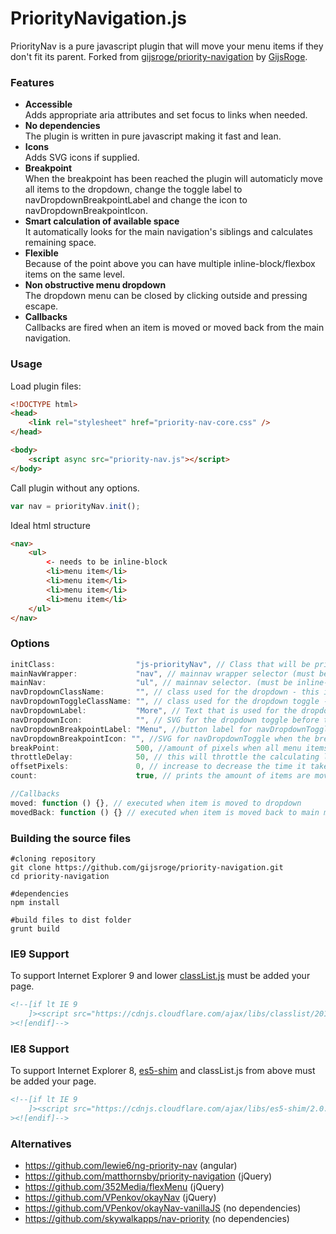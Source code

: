 # PriorityNavigation.js

PriorityNav is a pure javascript plugin that will move your menu items if they don't fit its parent. Forked from [gijsroge/priority-navigation](https://github.com/gijsroge/priority-navigation) by [GijsRoge](http://twitter.com/GijsRoge).

### Features

- **Accessible**<br>Adds appropriate aria attributes and set focus to links when needed.
- **No dependencies**<br>The plugin is written in pure javascript making it fast and lean.
- **Icons**<br>Adds SVG icons if supplied.
- **Breakpoint**<br>When the breakpoint has been reached the plugin will automaticly move all items to the dropdown, change the toggle label to navDropdownBreakpointLabel and change the icon to navDropdownBreakpointIcon.
- **Smart calculation of available space**<br>It automatically looks for the main navigation's siblings and calculates remaining space.
- **Flexible**<br>Because of the point above you can have multiple inline-block/flexbox items on the same level.
- **Non obstructive menu dropdown**<br>The dropdown menu can be closed by clicking outside and pressing escape.
- **Callbacks**<br>Callbacks are fired when an item is moved or moved back from the main navigation.

### Usage

Load plugin files:

```html
<!DOCTYPE html>
<head>
	<link rel="stylesheet" href="priority-nav-core.css" />
</head>

<body>
	<script async src="priority-nav.js"></script>
</body>
```

Call plugin without any options.

```js
var nav = priorityNav.init();
```

Ideal html structure

```html
<nav>
	<ul>
		<- needs to be inline-block
		<li>menu item</li>
		<li>menu item</li>
		<li>menu item</li>
		<li>menu item</li>
	</ul>
</nav>
```

### Options

```js
initClass:                  "js-priorityNav", // Class that will be printed on html element to allow conditional css styling.
mainNavWrapper:             "nav", // mainnav wrapper selector (must be direct parent from mainNav)
mainNav:                    "ul", // mainnav selector. (must be inline-block)
navDropdownClassName:       "", // class used for the dropdown - this is a class name, not a selector.
navDropdownToggleClassName: "", // class used for the dropdown toggle - this is a class name, not a selector.
navDropdownLabel:           "More", // Text that is used for the dropdown toggle.
navDropdownIcon:            "", // SVG for the dropdown toggle before the breakPoint is reached. Ex: '<svg xmlns="http://www.w3.org/2000/svg" width="24" height="24" viewBox="0 0 24 24" fill="none" stroke="currentColor" stroke-width="2" stroke-linecap="round" stroke-linejoin="round" aria-hidden="true"><polyline points="6 9 12 15 18 9"></polyline></svg>'
navDropdownBreakpointLabel: "Menu", //button label for navDropdownToggle when the breakPoint is reached.
navDropdownBreakpointIcon: "", //SVG for navDropdownToggle when the breakPoint is reached. Ex: '<svg xmlns="http://www.w3.org/2000/svg" width="24" height="24" viewBox="0 0 24 24" fill="none" stroke="currentColor" stroke-width="2" stroke-linecap="round" stroke-linejoin="round" aria-hidden="true"><line x1="3" y1="12" x2="21" y2="12"></line><line x1="3" y1="6" x2="21" y2="6"></line><line x1="3" y1="18" x2="21" y2="18"></line></svg>'
breakPoint:                 500, //amount of pixels when all menu items should be moved to dropdown to simulate a mobile menu
throttleDelay:              50, // this will throttle the calculating logic on resize because i'm a responsible dev.
offsetPixels:               0, // increase to decrease the time it takes to move an item.
count:                      true, // prints the amount of items are moved to the attribute data-count to style with css counter.

//Callbacks
moved: function () {}, // executed when item is moved to dropdown
movedBack: function () {} // executed when item is moved back to main menu
```

<!--
### Package managers

- **npm:** `npm install --save priority-nav`
- **bower:** `bower install priority-nav.js`
 -->

### Building the source files

```
#cloning repository
git clone https://github.com/gijsroge/priority-navigation.git
cd priority-navigation

#dependencies
npm install

#build files to dist folder
grunt build
```

### IE9 Support

To support Internet Explorer 9 and lower [classList.js](https://github.com/remy/polyfills/blob/master/classList.js/) must be added your page.

```html
<!--[if lt IE 9
	]><script src="https://cdnjs.cloudflare.com/ajax/libs/classlist/2014.01.31/classList.min.js"></script
><![endif]-->
```

### IE8 Support

To support Internet Explorer 8, [es5-shim](https://github.com/kriskowal/es5-shim/) and classList.js from above must be added your page.

```html
<!--[if lt IE 9
	]><script src="https://cdnjs.cloudflare.com/ajax/libs/es5-shim/2.0.8/es5-shim.min.js"></script
><![endif]-->
```

### Alternatives

- https://github.com/lewie6/ng-priority-nav (angular)
- https://github.com/matthornsby/priority-navigation (jQuery)
- https://github.com/352Media/flexMenu (jQuery)
- https://github.com/VPenkov/okayNav (jQuery)
- https://github.com/VPenkov/okayNav-vanillaJS (no dependencies)
- https://github.com/skywalkapps/nav-priority (no dependencies)
